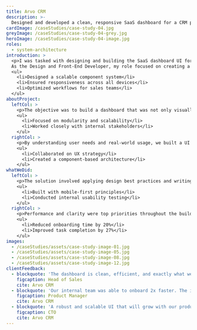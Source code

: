```yaml
---
title: Arvo CRM
description: >-
  Designed and developed a clean, responsive SaaS dashboard for a CRM platform, enhancing usability and visual clarity.
cardImage: /caseStudies/case-study-04.jpg
greyImage: /caseStudies/case-study-04-grey.jpg
heroImage: /caseStudies/case-study-04-image.jpg
roles:
  - system-architecture
introduction: >
  <p>I was tasked with designing and building the SaaS dashboard UI for Arvo CRM, a customer relationship management platform. 
  As the Design and Front-End Developer, my role focused on creating a clean, intuitive, and highly functional user interface.</p>
  <ul>
    <li>Designed a scalable component system</li>
    <li>Ensured responsiveness across all devices</li>
    <li>Optimized workflows for sales teams</li>
  </ul>
aboutProject:
  leftCol: >
    <p>The objective was to build a dashboard that was not only visually clean, but also functional and adaptable.</p>
    <ul>
      <li>Focused on modularity and scalability</li>
      <li>Worked closely with internal stakeholders</li>
    </ul>
  rightCol: >
    <p>By understanding user needs and real-world usage, we built a UI that reduces friction and accelerates adoption.</p>
    <ul>
      <li>Collaborated on UX strategy</li>
      <li>Created a component-based architecture</li>
    </ul>
whatWeDid:
  leftCol: >
    <p>The solution involved applying design best practices and writing clean front-end code.</p>
    <ul>
      <li>Built with mobile-first principles</li>
      <li>Conducted internal usability testing</li>
    </ul>
  rightCol: >
    <p>Performance and clarity were top priorities throughout the build.</p>
    <ul>
      <li>Reduced onboarding time by 20%</li>
      <li>Improved task completion by 27%</li>
    </ul>
images:
  - /caseStudies/assets/case-study-image-01.jpg
  - /caseStudies/assets/case-study-image-05.jpg
  - /caseStudies/assets/case-study-image-08.jpg
  - /caseStudies/assets/case-study-image-12.jpg
clientFeedback:
  - blockquote: 'The dashboard is clean, efficient, and exactly what we needed. It streamlined our workflow, increased team productivity, and allowed us to focus more on strategic tasks.'
    figcaption: Head of Sales
    cite: Arvo CRM
  - blockquote: 'Our internal team was able to onboard 2x faster. The interface is intuitive, the setup was seamless, and the support materials helped us hit the ground running.'
    figcaption: Product Manager
    cite: Arvo CRM
  - blockquote: 'A robust and scalable UI that will grow with our product. The flexible components and thoughtful design ensure long-term maintainability and expansion.'
    figcaption: CTO
    cite: Arvo CRM
---
```

